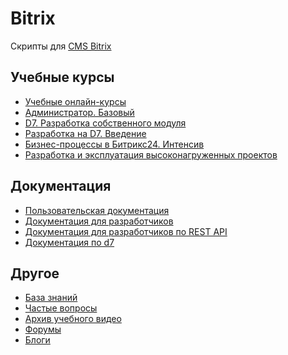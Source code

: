 Bitrix
======

Скрипты для [CMS Bitrix](https://www.1c-bitrix.ru/)


## Учебные курсы
- [Учебные онлайн-курсы](http://dev.1c-bitrix.ru/learning/index.php#tab-online-link)
- [Администратор. Базовый](http://dev.1c-bitrix.ru/learning/course/?COURSE_ID=35)
- [D7. Разработка собственного модуля](http://academy.1c-bitrix.ru/education/index.php?COURSE_ID=91&INDEX=Y)
- [Разработка на D7. Введение](http://academy.1c-bitrix.ru/education/index.php?COURSE_ID=85&INDEX=Y)
- [Бизнес-процессы в Битрикс24. Интенсив](http://dev.1c-bitrix.ru/learning/course/index.php?COURSE_ID=97)
- [Разработка и эксплуатация высоконагруженных проектов](https://dev.1c-bitrix.ru/learning/course/?COURSE_ID=38)


## Документация
- [Пользовательская документация](http://dev.1c-bitrix.ru/user_help/)
- [Документация для разработчиков](http://dev.1c-bitrix.ru/api_help/)
- [Документация для разработчиков по REST API](http://dev.1c-bitrix.ru/rest_help/)
- [Документация по d7](http://dev.1c-bitrix.ru/api_d7/index.php)

## Другое
- [База знаний](http://dev.1c-bitrix.ru/docs/knowledge_base/)
- [Частые вопросы](http://dev.1c-bitrix.ru/support/faq/)
- [Архив учебного видео](http://dev.1c-bitrix.ru/learning/video.php)
- [Форумы](http://dev.1c-bitrix.ru/community/forums/)
- [Блоги](http://dev.1c-bitrix.ru/community/webdev-blogs/)
